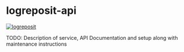 # logreposit-api

[![logreposit](https://circleci.com/gh/logreposit/logreposit-api.svg?style=svg)](https://circleci.com/gh/logreposit/logreposit-api)

TODO: Description of service, API Documentation and setup along with maintenance instructions
